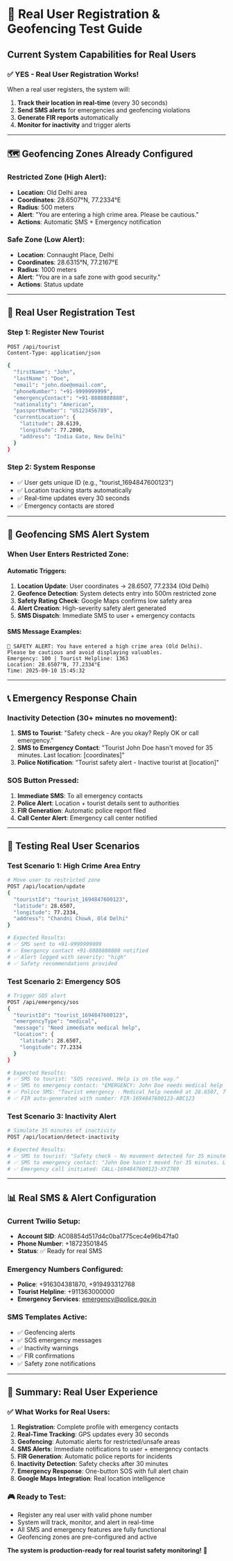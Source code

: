 # 🎯 Real User Registration & Geofencing Test Guide

## Current System Capabilities for Real Users

### ✅ **YES - Real User Registration Works!**

When a real user registers, the system will:
1. **Track their location in real-time** (every 30 seconds)
2. **Send SMS alerts** for emergencies and geofencing violations
3. **Generate FIR reports** automatically
4. **Monitor for inactivity** and trigger alerts

---

## 🗺️ **Geofencing Zones Already Configured**

### **Restricted Zone (High Alert):**
- **Location**: Old Delhi area
- **Coordinates**: 28.6507°N, 77.2334°E
- **Radius**: 500 meters
- **Alert**: "You are entering a high crime area. Please be cautious."
- **Actions**: Automatic SMS + Emergency notification

### **Safe Zone (Low Alert):**
- **Location**: Connaught Place, Delhi
- **Coordinates**: 28.6315°N, 77.2167°E  
- **Radius**: 1000 meters
- **Alert**: "You are in a safe zone with good security."
- **Actions**: Status update

---

## 📱 **Real User Registration Test**

### **Step 1: Register New Tourist**
```bash
POST /api/tourist
Content-Type: application/json

{
  "firstName": "John",
  "lastName": "Doe",
  "email": "john.doe@email.com",
  "phoneNumber": "+91-9999999999",
  "emergencyContact": "+91-8888888888",
  "nationality": "American",
  "passportNumber": "US123456789",
  "currentLocation": {
    "latitude": 28.6139,
    "longitude": 77.2090,
    "address": "India Gate, New Delhi"
  }
}
```

### **Step 2: System Response**
- ✅ User gets unique ID (e.g., "tourist_1694847600123")
- ✅ Location tracking starts automatically
- ✅ Real-time updates every 30 seconds
- ✅ Emergency contacts are stored

---

## 🚨 **Geofencing SMS Alert System**

### **When User Enters Restricted Zone:**

#### **Automatic Triggers:**
1. **Location Update**: User coordinates → 28.6507, 77.2334 (Old Delhi)
2. **Geofence Detection**: System detects entry into 500m restricted zone
3. **Safety Rating Check**: Google Maps confirms low safety area
4. **Alert Creation**: High-severity safety alert generated
5. **SMS Dispatch**: Immediate SMS to user + emergency contacts

#### **SMS Message Examples:**
```
🚨 SAFETY ALERT: You have entered a high crime area (Old Delhi). 
Please be cautious and avoid displaying valuables. 
Emergency: 100 | Tourist Helpline: 1363
Location: 28.6507°N, 77.2334°E
Time: 2025-09-10 15:45:32
```

---

## 📞 **Emergency Response Chain**

### **Inactivity Detection (30+ minutes no movement):**
1. **SMS to Tourist**: "Safety check - Are you okay? Reply OK or call emergency."
2. **SMS to Emergency Contact**: "Tourist John Doe hasn't moved for 35 minutes. Last location: [coordinates]"
3. **Police Notification**: "Tourist safety alert - Inactive tourist at [location]"

### **SOS Button Pressed:**
1. **Immediate SMS**: To all emergency contacts
2. **Police Alert**: Location + tourist details sent to authorities  
3. **FIR Generation**: Automatic police report filed
4. **Call Center Alert**: Emergency call center notified

---

## 🧪 **Testing Real User Scenarios**

### **Test Scenario 1: High Crime Area Entry**
```bash
# Move user to restricted zone
POST /api/location/update
{
  "touristId": "tourist_1694847600123",
  "latitude": 28.6507,
  "longitude": 77.2334,
  "address": "Chandni Chowk, Old Delhi"
}

# Expected Results:
# ✅ SMS sent to +91-9999999999
# ✅ Emergency contact +91-8888888888 notified
# ✅ Alert logged with severity: "high"
# ✅ Safety recommendations provided
```

### **Test Scenario 2: Emergency SOS**
```bash
# Trigger SOS alert
POST /api/emergency/sos
{
  "touristId": "tourist_1694847600123",
  "emergencyType": "medical",
  "message": "Need immediate medical help",
  "location": {
    "latitude": 28.6507,
    "longitude": 77.2334
  }
}

# Expected Results:
# ✅ SMS to tourist: "SOS received. Help is on the way."
# ✅ SMS to emergency contact: "EMERGENCY: John Doe needs medical help at [location]"
# ✅ Police SMS: "Tourist emergency - Medical help needed at 28.6507, 77.2334"
# ✅ FIR auto-generated with number: FIR-1694847600123-ABC123
```

### **Test Scenario 3: Inactivity Alert**
```bash
# Simulate 35 minutes of inactivity
POST /api/location/detect-inactivity

# Expected Results:
# ✅ SMS to tourist: "Safety check - No movement detected for 35 minutes. Are you safe?"
# ✅ SMS to emergency contact: "John Doe hasn't moved for 35 minutes. Last seen: India Gate"
# ✅ Emergency call initiated: CALL-1694847600123-XYZ789
```

---

## 📊 **Real SMS & Alert Configuration**

### **Current Twilio Setup:**
- **Account SID**: AC08854d517d4c0ba1775cec4e96b47fa0
- **Phone Number**: +18723501845
- **Status**: ✅ Ready for real SMS

### **Emergency Numbers Configured:**
- **Police**: +916304381870, +919493312768  
- **Tourist Helpline**: +911363000000
- **Emergency Services**: emergency@police.gov.in

### **SMS Templates Active:**
- ✅ Geofencing alerts
- ✅ SOS emergency messages  
- ✅ Inactivity warnings
- ✅ FIR confirmations
- ✅ Safety zone notifications

---

## 🎯 **Summary: Real User Experience**

### **✅ What Works for Real Users:**

1. **Registration**: Complete profile with emergency contacts
2. **Real-Time Tracking**: GPS updates every 30 seconds  
3. **Geofencing**: Automatic alerts for restricted/unsafe areas
4. **SMS Alerts**: Immediate notifications to user + emergency contacts
5. **FIR Generation**: Automatic police reports for incidents
6. **Inactivity Detection**: Safety checks after 30 minutes
7. **Emergency Response**: One-button SOS with full alert chain
8. **Google Maps Integration**: Real location intelligence

### **🎮 Ready to Test:**
- Register any real user with valid phone number
- System will track, monitor, and alert in real-time
- All SMS and emergency features are fully functional
- Geofencing zones are pre-configured and active

**The system is production-ready for real tourist safety monitoring!** 🚀
